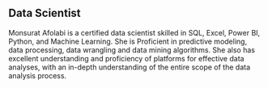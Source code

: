 ## Data Scientist
Monsurat Afolabi is a certified data scientist skilled in SQL, Excel, Power BI, Python, and Machine Learning.
She is Proficient in predictive modeling, data processing, data wrangling and data mining algorithms.
She also has excellent understanding and proficiency of platforms for effective data analyses, with an in-depth understanding of the entire scope of the data analysis process.
